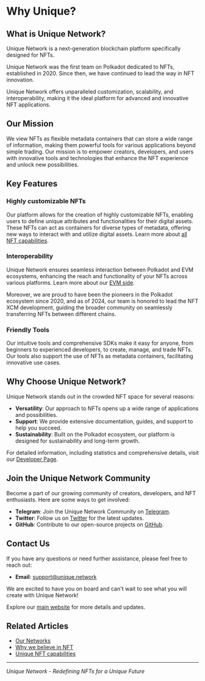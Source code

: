 # Why Unique?

## What is Unique Network?

Unique Network is a next-generation blockchain platform specifically designed for NFTs. 

Unique Network was the first team on Polkadot dedicated to NFTs, established in 2020. Since then, we have continued to lead the way in NFT innovation. 

Unique Network offers unparalleled customization, scalability, and interoperability, making it the ideal platform for advanced and innovative NFT applications.

## Our Mission

We view NFTs as flexible metadata containers that can store a wide range of information, making them powerful tools for various applications beyond simple trading. Our mission is to empower creators, developers, and users with innovative tools and technologies that enhance the NFT experience and unlock new possibilities.

## Key Features

### Highly customizable NFTs
Our platform allows for the creation of highly customizable NFTs, enabling users to define unique attributes and functionalities for their digital assets. These NFTs can act as containers for diverse types of metadata, offering new ways to interact with and utilize digital assets. Learn more about [all NFT capabilities](./token-types/nft.md).

### Interoperability
Unique Network ensures seamless interaction between Polkadot and EVM ecosystems, enhancing the reach and functionality of your NFTs across various platforms. Learn more about our [EVM side](./network-features/evm.md).

Moreover, we are proud to have been the pioneers in the Polkadot ecosystem since 2020, and as of 2024, our team is honored to lead the NFT XCM development, guiding the broader community on seamlessly transferring NFTs between different chains.

### Friendly Tools
Our intuitive tools and comprehensive SDKs make it easy for anyone, from beginners to experienced developers, to create, manage, and trade NFTs. Our tools also support the use of NFTs as metadata containers, facilitating innovative use cases.

## Why Choose Unique Network?

Unique Network stands out in the crowded NFT space for several reasons:

- **Versatility**: Our approach to NFTs opens up a wide range of applications and possibilities.
- **Support**: We provide extensive documentation, guides, and support to help you succeed.
- **Sustainability**: Built on the Polkadot ecosystem, our platform is designed for sustainability and long-term growth.

For detailed information, including statistics and comprehensive details, visit our [Developer Page](https://unique.network/developer/).

## Join the Unique Network Community

Become a part of our growing community of creators, developers, and NFT enthusiasts. Here are some ways to get involved:

- **Telegram**: Join the Unique Network Community on [Telegram](https://t.me/UniqueNetwork).
- **Twitter**: Follow us on [Twitter](https://twitter.com/Unique_NFTchain) for the latest updates.
- **GitHub**: Contribute to our open-source projects on [GitHub](https://github.com/UniqueNetwork).

## Contact Us

If you have any questions or need further assistance, please feel free to reach out:

- **Email**: [support@unique.network](mailto:support@unique.network)

We are excited to have you on board and can't wait to see what you will create with Unique Network!

Explore our [main website](https://unique.network/) for more details and updates.


## Related Articles
- [Our Networks](./neworks.md)
- [Why we believe in NFT](./why-nft.md)
- [Unique NFT capabilities](./token-types/nft.md)


---

*Unique Network - Redefining NFTs for a Unique Future*
